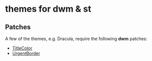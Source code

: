 # themes for dwm & st

## Patches
A few of the themes, e.g. Dracula, require the following **dwm** patches:
- [TitleColor](https://dwm.suckless.org/patches/titlecolor/)
- [UrgentBorder](https://dwm.suckless.org/patches/urgentborder/)
    

